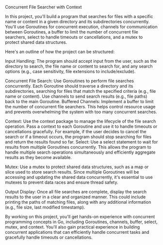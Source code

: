 Concurrent File Searcher with Context

In this project, you'll build a program that searches for files with a specific name or content in a given directory and its subdirectories concurrently. You'll use Goroutines for concurrent execution, channels for communication between Goroutines, a buffer to limit the number of concurrent file searchers, select to handle timeouts or cancellations, and a mutex to protect shared data structures.

Here's an outline of how the project can be structured:

Input Handling: The program should accept input from the user, such as the directory to search, the file name or content to search for, and any search options (e.g., case sensitivity, file extensions to include/exclude).

Concurrent File Search: Use Goroutines to perform file searches concurrently. Each Goroutine should traverse a directory and its subdirectories, searching for files that match the specified criteria (e.g., file name or content). Use channels to send search results (e.g., file paths) back to the main Goroutine.
Buffered Channels: Implement a buffer to limit the number of concurrent file searchers. This helps control resource usage and prevents overwhelming the system with too many concurrent searches.

Context: Use the context package to manage the lifecycle of the file search operation. Pass a context to each Goroutine and use it to handle timeouts or cancellations gracefully. For example, if the user decides to cancel the search or if a timeout occurs, the program should stop searching for files and return the results found so far.
Select: Use a select statement to wait for results from multiple Goroutines concurrently. This allows the program to handle multiple search operations simultaneously and efficiently aggregate results as they become available.

Mutex: Use a mutex to protect shared data structures, such as a map or slice used to store search results. Since multiple Goroutines will be accessing and updating the shared data concurrently, it's essential to use mutexes to prevent data races and ensure thread safety.

Output Display: Once all file searches are complete, display the search results to the user in a clear and organized manner. This could include printing the paths of matching files, along with any additional information (e.g., file size, last modified timestamp).

By working on this project, you'll get hands-on experience with concurrent programming concepts in Go, including Goroutines, channels, buffer, select, mutex, and context. You'll also gain practical experience in building concurrent applications that can efficiently handle concurrent tasks and gracefully handle timeouts or cancellations.